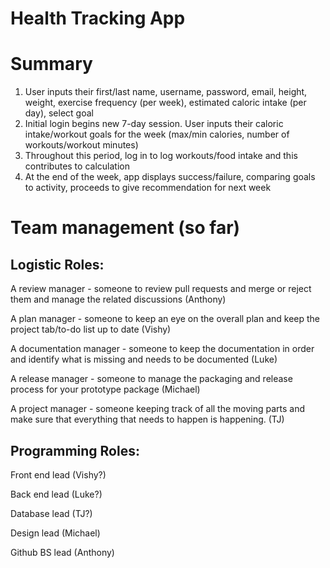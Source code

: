 # Health Tracking App

# Summary 

1. User inputs their first/last name, username, password, email, height, weight, exercise frequency (per week), estimated caloric intake (per day), select goal
2. Initial login begins new 7-day session. User inputs their caloric intake/workout goals for the week (max/min calories, number of workouts/workout minutes)
3. Throughout this period, log in to log workouts/food intake and this contributes to calculation
4. At the end of the week, app displays success/failure, comparing goals to activity, proceeds to give recommendation for next week

# Team management (so far)

## Logistic Roles:

A review manager - someone to review pull requests and merge or reject them and manage the related discussions (Anthony)

A plan manager - someone to keep an eye on the overall plan and keep the project tab/to-do list up to date (Vishy)

A documentation manager - someone to keep the documentation in order and identify what is missing and needs to be documented (Luke)

A release manager - someone to manage the packaging and release process for your prototype package (Michael)

A project manager - someone keeping track of all the moving parts and make sure that everything that needs to happen is happening. (TJ)

## Programming Roles:

Front end lead (Vishy?)

Back end lead (Luke?)

Database lead (TJ?)

Design lead (Michael)

Github BS lead (Anthony)
